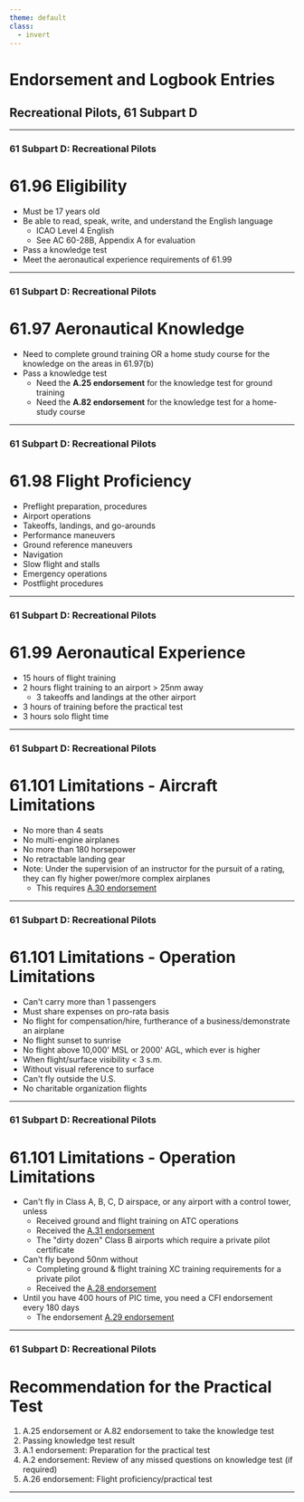 ```yaml
---
theme: default
class:
  - invert
---
```


# Endorsement and Logbook Entries

## Recreational Pilots, 61 Subpart D

---

### 61 Subpart D: Recreational Pilots

# 61.96 Eligibility

- Must be 17 years old
- Be able to read, speak, write, and understand the English language
  - ICAO Level 4 English
  - See AC 60-28B, Appendix A for evaluation
- Pass a knowledge test
- Meet the aeronautical experience requirements of 61.99

---

### 61 Subpart D: Recreational Pilots

# 61.97 Aeronautical Knowledge

- Need to complete ground training OR a home study course for the knowledge on the areas in 61.97(b)
- Pass a knowledge test
  - Need the **A.25 endorsement** for the knowledge test for ground training
  - Need the **A.82 endorsement** for the knowledge test for a home-study course

<!--
Knowledge areas:
  - Applicable Federal Aviation Regulations
  - Accident reporting requirements of the National Transportation Safety Board
  - Use of the applicable portions of the AIM and FAA advisory circulars
  - Use of aeronautical charts for VFR navigation using pilotage with the aid of a magnetic compass
  - Critical weather situations, windshear avoidance, and the weather reports and forecasts
  - Safe and efficient operation of aircraft, collision avoidance, wake turbulence
  - Effects of density altitude on takeoff and climb performance
  - Weight and balance computations
  - Principles of aerodynamics, powerplants, and aircraft systems
  - Stall awareness, spin entry, spins, and spin recovery techniques, if applying for an airplane single-engine rating
  - Aeronautical decision making and judgment and
  - Preflight action that includes—
    - runway lengths, takeoff and landing distances, weather reports and forecasts, and fuel requirements
    - Alternatives if the planned flight cannot be completed or delays are encountered.
 -->

---

### 61 Subpart D: Recreational Pilots

# 61.98 Flight Proficiency

- Preflight preparation, procedures
- Airport operations
- Takeoffs, landings, and go-arounds
- Performance maneuvers
- Ground reference maneuvers
- Navigation
- Slow flight and stalls
- Emergency operations
- Postflight procedures

---

### 61 Subpart D: Recreational Pilots

# 61.99 Aeronautical Experience

- 15 hours of flight training
- 2 hours flight training to an airport > 25nm away
  - 3 takeoffs and landings at the other airport
- 3 hours of training before the practical test
- 3 hours solo flight time

---

### 61 Subpart D: Recreational Pilots

# 61.101 Limitations - Aircraft Limitations

- No more than 4 seats
- No multi-engine airplanes
- No more than 180 horsepower
- No retractable landing gear
- Note: Under the supervision of an instructor for the pursuit of a rating, they can fly higher power/more complex airplanes
  - This requires [A.30 endorsement](/_references/AC-61-65/A.30)

---

### 61 Subpart D: Recreational Pilots

# 61.101 Limitations - Operation Limitations

- Can't carry more than 1 passengers
- Must share expenses on pro-rata basis
- No flight for compensation/hire, furtherance of a business/demonstrate an airplane
- No flight sunset to sunrise
- No flight above 10,000' MSL or 2000' AGL, which ever is higher
- When flight/surface visibility < 3 s.m.
- Without visual reference to surface
- Can't fly outside the U.S.
- No charitable organization flights

---

### 61 Subpart D: Recreational Pilots

# 61.101 Limitations - Operation Limitations

- Can't fly in Class A, B, C, D airspace, or any airport with a control tower, unless
  - Received ground and flight training on ATC operations
  - Received the [A.31 endorsement](/_references/AC-61-65/A.31)
  - The "dirty dozen" Class B airports which require a private pilot certificate
- Can't fly beyond 50nm without
  - Completing ground & flight training XC training requirements for a private pilot
  - Received the [A.28 endorsement](/_references/AC-61-65/A.28)
- Until you have 400 hours of PIC time, you need a CFI endorsement every 180 days
  - The endorsement [A.29 endorsement](/_references/AC-61-65/A.29)

<!-- These endorsement must be carried in the pilot's possession when they fly -->

---

### 61 Subpart D: Recreational Pilots

# Recommendation for the Practical Test

1. A.25 endorsement or A.82 endorsement to take the knowledge test
2. Passing knowledge test result
3. A.1 endorsement: Preparation for the practical test
4. A.2 endorsement: Review of any missed questions on knowledge test (if required)
5. A.26 endorsement: Flight proficiency/practical test

---
